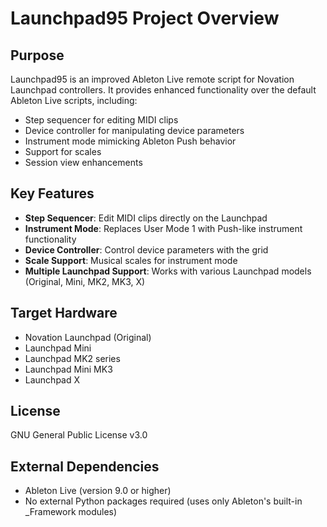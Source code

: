 # Launchpad95 Project Overview

## Purpose
Launchpad95 is an improved Ableton Live remote script for Novation Launchpad controllers. It provides enhanced functionality over the default Ableton Live scripts, including:

- Step sequencer for editing MIDI clips
- Device controller for manipulating device parameters 
- Instrument mode mimicking Ableton Push behavior
- Support for scales
- Session view enhancements

## Key Features
- **Step Sequencer**: Edit MIDI clips directly on the Launchpad
- **Instrument Mode**: Replaces User Mode 1 with Push-like instrument functionality
- **Device Controller**: Control device parameters with the grid
- **Scale Support**: Musical scales for instrument mode
- **Multiple Launchpad Support**: Works with various Launchpad models (Original, Mini, MK2, MK3, X)

## Target Hardware
- Novation Launchpad (Original)
- Launchpad Mini
- Launchpad MK2 series
- Launchpad Mini MK3
- Launchpad X

## License
GNU General Public License v3.0

## External Dependencies
- Ableton Live (version 9.0 or higher)
- No external Python packages required (uses only Ableton's built-in _Framework modules)
